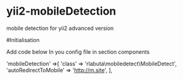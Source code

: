 # yii2-mobileDetection
mobile detection for yii2 advanced version

#Initialisation

Add code below In you config file in section components

'mobileDetection' =>[
    'class' => 'rlabuta\mobiledetect\MobileDetect',
    'autoRedirectToMobile' => 'http://m.site',
],
